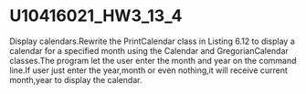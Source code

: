 # U10416021_HW3_13_4
Display calendars.Rewrite the PrintCalendar class in Listing 6.12 to display a calendar for a specified month using the Calendar and GregorianCalendar classes.The program let the user enter the month and year on the command line.If user just enter the year,month or even nothing,it will receive current month,year to display the calendar.
